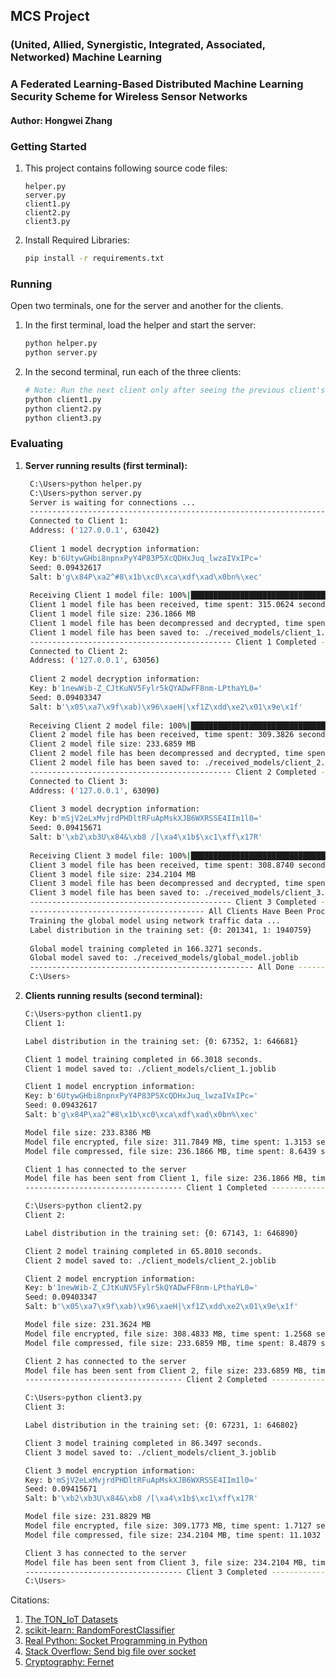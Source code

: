 ## MCS Project
### (United, Allied, Synergistic, Integrated, Associated, Networked) Machine Learning
### A Federated Learning-Based Distributed Machine Learning Security Scheme for Wireless Sensor Networks
#### Author: Hongwei Zhang

### Getting Started
1. This project contains following source code files:
    ```
    helper.py
    server.py
    client1.py
    client2.py
    client3.py
    ```
2. Install Required Libraries:
    ```bash
   pip install -r requirements.txt
   ```

### Running

Open two terminals, one for the server and another for the clients.
 1. In the first terminal, load the helper and start the server:
    ```bash
    python helper.py
    python server.py
    ```
 2. In the second terminal, run each of the three clients:
    ```bash
    # Note: Run the next client only after seeing the previous client's task completed in the server terminal.
    python client1.py
    python client2.py
    python client3.py
    ```


### Evaluating

1. **Server running results (first terminal):**
   ```bash
    C:\Users>python helper.py
    C:\Users>python server.py
    Server is waiting for connections ...
    --------------------------------------------------------------------------------------------------------------
    Connected to Client 1:
    Address: ('127.0.0.1', 63042)
    
    Client 1 model decryption information:
    Key: b'6UtywGHbi8npnxPyY4P83P5XcQDHxJuq_lwzaIVxIPc='
    Seed: 0.09432617
    Salt: b'g\x84P\xa2^#8\x1b\xc0\xca\xdf\xad\x0bn%\xec'
    
    Receiving Client 1 model file: 100%|███████████████████████████████████████| 236M/236M [05:15<00:00, 786kB/s]
    Client 1 model file has been received, time spent: 315.0624 seconds
    Client 1 model file size: 236.1866 MB
    Client 1 model file has been decompressed and decrypted, time spent: 1.9954 seconds
    Client 1 model file has been saved to: ./received_models/client_1.joblib
    --------------------------------------------- Client 1 Completed ---------------------------------------------
    Connected to Client 2:
    Address: ('127.0.0.1', 63056)
    
    Client 2 model decryption information:
    Key: b'1newWib-Z_CJtKuNV5Fylr5kQYADwFF8nm-LPthaYL0='
    Seed: 0.09403347
    Salt: b'\x05\xa7\x9f\xab)\x96\xaeH|\xf1Z\xdd\xe2\x01\x9e\x1f'
    
    Receiving Client 2 model file: 100%|███████████████████████████████████████| 234M/234M [05:09<00:00, 792kB/s]
    Client 2 model file has been received, time spent: 309.3826 seconds
    Client 2 model file size: 233.6859 MB
    Client 2 model file has been decompressed and decrypted, time spent: 1.9909 seconds
    Client 2 model file has been saved to: ./received_models/client_2.joblib
    --------------------------------------------- Client 2 Completed ---------------------------------------------
    Connected to Client 3:
    Address: ('127.0.0.1', 63090)
    
    Client 3 model decryption information:
    Key: b'mSjV2eLxMvjrdPHDltRFuApMskXJB6WXRSSE4IIm1l0='
    Seed: 0.09415671
    Salt: b'\xb2\xb3U\x84&\xb8 /[\xa4\x1b$\xc1\xff\x17R'
    
    Receiving Client 3 model file: 100%|███████████████████████████████████████| 234M/234M [05:08<00:00, 795kB/s]
    Client 3 model file has been received, time spent: 308.8740 seconds
    Client 3 model file size: 234.2104 MB
    Client 3 model file has been decompressed and decrypted, time spent: 1.9963 seconds
    Client 3 model file has been saved to: ./received_models/client_3.joblib
    --------------------------------------------- Client 3 Completed ---------------------------------------------
    --------------------------------------- All Clients Have Been Processed --------------------------------------
    Training the global model using network traffic data ...
    Label distribution in the training set: {0: 201341, 1: 1940759}
    
    Global model training completed in 166.3271 seconds.
    Global model saved to: ./received_models/global_model.joblib
    -------------------------------------------------- All Done --------------------------------------------------
    C:\Users>
   ```
2. **Clients running results (second terminal):**
    ```bash
    C:\Users>python client1.py
    Client 1:
   
    Label distribution in the training set: {0: 67352, 1: 646681}
    
    Client 1 model training completed in 66.3018 seconds.
    Client 1 model saved to: ./client_models/client_1.joblib
    
    Client 1 model encryption information:
    Key: b'6UtywGHbi8npnxPyY4P83P5XcQDHxJuq_lwzaIVxIPc='
    Seed: 0.09432617
    Salt: b'g\x84P\xa2^#8\x1b\xc0\xca\xdf\xad\x0bn%\xec'
    
    Model file size: 233.8386 MB
    Model file encrypted, file size: 311.7849 MB, time spent: 1.3153 seconds
    Model file compressed, file size: 236.1866 MB, time spent: 8.6439 seconds
    
    Client 1 has connected to the server
    Model file has been sent from Client 1, file size: 236.1866 MB, time spent: 0.0368 seconds
    ----------------------------------- Client 1 Completed -----------------------------------
    
    C:\Users>python client2.py
    Client 2:
    
    Label distribution in the training set: {0: 67143, 1: 646890}
    
    Client 2 model training completed in 65.8010 seconds.
    Client 2 model saved to: ./client_models/client_2.joblib
    
    Client 2 model encryption information:
    Key: b'1newWib-Z_CJtKuNV5Fylr5kQYADwFF8nm-LPthaYL0='
    Seed: 0.09403347
    Salt: b'\x05\xa7\x9f\xab)\x96\xaeH|\xf1Z\xdd\xe2\x01\x9e\x1f'
    
    Model file size: 231.3624 MB
    Model file encrypted, file size: 308.4833 MB, time spent: 1.2568 seconds
    Model file compressed, file size: 233.6859 MB, time spent: 8.4879 seconds
    
    Client 2 has connected to the server
    Model file has been sent from Client 2, file size: 233.6859 MB, time spent: 0.0360 seconds
    ----------------------------------- Client 2 Completed -----------------------------------
    
    C:\Users>python client3.py
    Client 3:
    
    Label distribution in the training set: {0: 67231, 1: 646802}
    
    Client 3 model training completed in 86.3497 seconds.
    Client 3 model saved to: ./client_models/client_3.joblib
    
    Client 3 model encryption information:
    Key: b'mSjV2eLxMvjrdPHDltRFuApMskXJB6WXRSSE4IIm1l0='
    Seed: 0.09415671
    Salt: b'\xb2\xb3U\x84&\xb8 /[\xa4\x1b$\xc1\xff\x17R'
    
    Model file size: 231.8829 MB
    Model file encrypted, file size: 309.1773 MB, time spent: 1.7127 seconds
    Model file compressed, file size: 234.2104 MB, time spent: 11.1032 seconds
    
    Client 3 has connected to the server
    Model file has been sent from Client 3, file size: 234.2104 MB, time spent: 0.0410 seconds
    ----------------------------------- Client 3 Completed -----------------------------------
    C:\Users>
    ```



Citations:   
1. [The TON_IoT Datasets](https://research.unsw.edu.au/projects/toniot-datasets)
2. [scikit-learn: RandomForestClassifier](https://scikit-learn.org/stable/modules/generated/sklearn.ensemble.RandomForestClassifier.html)
3. [Real Python: Socket Programming in Python](https://realpython.com/python-sockets/)
4. [Stack Overflow: Send big file over socket](https://stackoverflow.com/questions/56194446/send-big-file-over-socket)
5. [Cryptography: Fernet](https://cryptography.io/en/latest/fernet/)